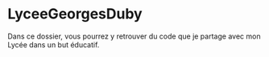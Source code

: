 # LyceeGeorgesDuby
Dans ce dossier, vous pourrez y retrouver du code que je partage avec mon Lycée dans un but éducatif.
